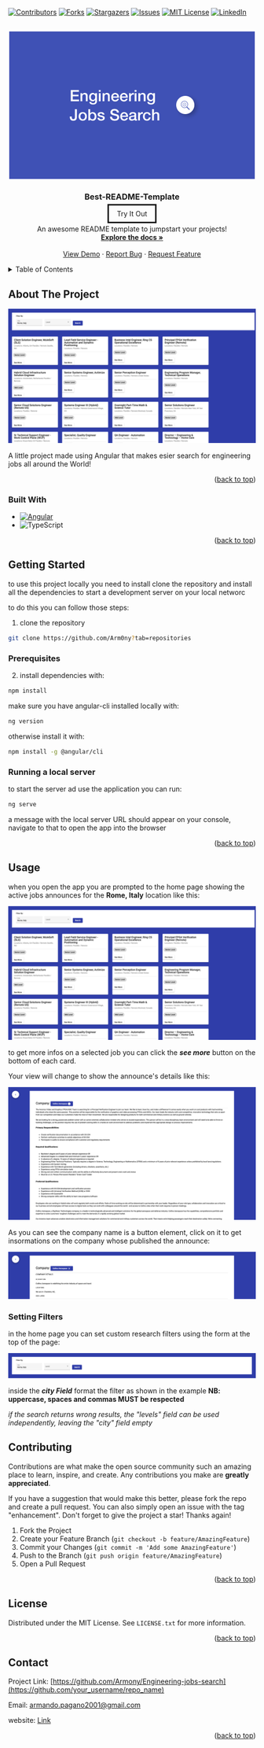 <!-- Improved compatibility of back to top link: See: https://github.com/Arm0ny/Engineering-jobs-search/pull/73 -->
<a name="readme-top"></a>
<!--
*** Thanks for checking out the Best-README-Template. If you have a suggestion
*** that would make this better, please fork the repo and create a pull request
*** or simply open an issue with the tag "enhancement".
*** Don't forget to give the project a star!
*** Thanks again! Now go create something AMAZING! :D
-->



<!-- PROJECT SHIELDS -->
<!--
*** I'm using markdown "reference style" links for readability.
*** Reference links are enclosed in brackets [ ] instead of parentheses ( ).
*** See the bottom of this document for the declaration of the reference variables
*** for contributors-url, forks-url, etc. This is an optional, concise syntax you may use.
*** https://www.markdownguide.org/basic-syntax/#reference-style-links
-->
[![Contributors][contributors-shield]][contributors-url]
[![Forks][forks-shield]][forks-url]
[![Stargazers][stars-shield]][stars-url]
[![Issues][issues-shield]][issues-url]
[![MIT License][license-shield]][license-url]
[![LinkedIn][linkedin-shield]][linkedin-url]



<!-- PROJECT LOGO -->
<br />
<div align="center">
  <a href="https://github.com/Arm0ny/Engineering-jobs-search">
    <img src="img/logo.png" alt="Logo">
  </a>

  <h3 align="center">Best-README-Template</h3>

  <a style="border: 3px solid; text-align: center; padding: 8px 16px">Try It Out</a>

  <p align="center">
    An awesome README template to jumpstart your projects!
    <br />
    <a href="https://github.com/Arm0ny/Engineering-jobs-search"><strong>Explore the docs »</strong></a>
    <br />
    <br />
    <a href="https://github.com/Arm0ny/Engineering-jobs-search">View Demo</a>
    ·
    <a href="https://github.com/Arm0ny/Engineering-jobs-search/issues">Report Bug</a>
    ·
    <a href="https://github.com/Arm0ny/Engineering-jobs-search/issues">Request Feature</a>
  </p>
</div>



<!-- TABLE OF CONTENTS -->
<details>
  <summary>Table of Contents</summary>
  <ol>
    <li>
      <a href="#about-the-project">About The Project</a>
      <ul>
        <li><a href="#built-with">Built With</a></li>
      </ul>
    </li>
    <li>
      <a href="#getting-started">Getting Started</a>
      <ul>
        <li><a href="#prerequisites">Prerequisites</a></li>
        <li><a href="#installation">Installation</a></li>
      </ul>
    </li>
    <li><a href="#usage">Usage</a></li>
    <li><a href="#roadmap">Roadmap</a></li>
    <li><a href="#contributing">Contributing</a></li>
    <li><a href="#license">License</a></li>
    <li><a href="#contact">Contact</a></li>
    <li><a href="#acknowledgments">Acknowledgments</a></li>
  </ol>
</details>



<!-- ABOUT THE PROJECT -->
## About The Project

[![Product Name Screen Shot][product-screenshot]](https://example.com)

A little project made using Angular that makes esier search for engineering jobs all around the World!

<p align="right">(<a href="#readme-top">back to top</a>)</p>



### Built With

* [![Angular][Angular.io]][Angular-url]
* ![TypeScript]


<p align="right">(<a href="#readme-top">back to top</a>)</p>



<!-- GETTING STARTED -->
## Getting Started
to use this project locally you need to install clone the repository and install all the dependencies to start a development server on your local networc

to do this you can follow those steps:
1. clone the repository
```sh
git clone https://github.com/Arm0ny?tab=repositories
```

### Prerequisites

2. install dependencies with:
```sh
npm install
```

make sure you have angular-cli installed locally with:
```sh
ng version
```
otherwise install it with:
```sh
npm install -g @angular/cli
```

### Running a local server

to start the server ad use the application you can run:
```sh
ng serve
```
a message with the local server URL should appear on your console, navigate to that to open the app into the browser

<p align="right">(<a href="#readme-top">back to top</a>)</p>



<!-- USAGE EXAMPLES -->
## Usage

when you open the app you are prompted to the home page showing the active jobs announces for the **Rome, Italy** location like this:

[![Product Name Screen Shot][product-screenshot]](https://example.com)

to get more infos on a selected job you can click the **_see more_** button on the bottom of each card.


Your view will change to show the announce's details like this:

![details-screenshot]

As you can see the company name is a button element, click on it to get insormations on the company whose published the announce:

![company-details-screenshot]

### Setting Filters
in the home page you can set custom research filters using the form at the top of the page:

![filters-form-screenshot]

inside the **_city Field_** format the filter as shown in the example
**NB: uppercase, spaces and commas MUST be respected**

_if the search returns wrong results, the "levels" field can be used independently, leaving the "city" field empty_




<!-- CONTRIBUTING -->
## Contributing

Contributions are what make the open source community such an amazing place to learn, inspire, and create. Any contributions you make are **greatly appreciated**.

If you have a suggestion that would make this better, please fork the repo and create a pull request. You can also simply open an issue with the tag "enhancement".
Don't forget to give the project a star! Thanks again!

1. Fork the Project
2. Create your Feature Branch (`git checkout -b feature/AmazingFeature`)
3. Commit your Changes (`git commit -m 'Add some AmazingFeature'`)
4. Push to the Branch (`git push origin feature/AmazingFeature`)
5. Open a Pull Request

<p align="right">(<a href="#readme-top">back to top</a>)</p>



<!-- LICENSE -->
## License

Distributed under the MIT License. See `LICENSE.txt` for more information.

<p align="right">(<a href="#readme-top">back to top</a>)</p>



<!-- CONTACT -->
## Contact

Project Link: [https://github.com/Armony/Engineering-jobs-search](https://github.com/your_username/repo_name)

Email: armando.pagano2001@gmail.com

website: [Link][website-link]

<p align="right">(<a href="#readme-top">back to top</a>)</p>





<!-- MARKDOWN LINKS & IMAGES -->
<!-- https://www.markdownguide.org/basic-syntax/#reference-style-links -->
[contributors-shield]: https://img.shields.io/github/contributors/Arm0ny/Engineering-jobs-search.svg?style=for-the-badge
[contributors-url]: https://github.com/Arm0ny/Engineering-jobs-search/graphs/contributors
[forks-shield]: https://img.shields.io/github/forks/Arm0ny/Engineering-jobs-search.svg?style=for-the-badge
[forks-url]: https://github.com/Arm0ny/Engineering-jobs-search/network/members
[stars-shield]: https://img.shields.io/github/stars/Arm0ny/Engineering-jobs-search.svg?style=for-the-badge
[stars-url]: https://github.com/Arm0ny/Engineering-jobs-search/stargazers
[issues-shield]: https://img.shields.io/github/issues/Arm0ny/Engineering-jobs-search.svg?style=for-the-badge
[issues-url]: https://github.com/Arm0ny/Engineering-jobs-search/issues
[license-shield]: https://img.shields.io/github/license/Arm0ny/Engineering-jobs-search.svg?style=for-the-badge
[license-url]: https://github.com/Arm0ny/Engineering-jobs-search/blob/master/LICENSE.txt
[linkedin-shield]: https://img.shields.io/badge/-LinkedIn-black.svg?style=for-the-badge&logo=linkedin&colorB=555
[linkedin-url]: https://www.linkedin.com/in/armando-pagano-67787916a
[website-link]: http://mando-webdev.web.app
[product-screenshot]: img/screenshot.png
[details-screenshot]: img/details-screenshot.png
[company-details-screenshot]: img/company-details-screenshot.png
[filters-form-screenshot]: img/filters-form-screenshot.png
[Next.js]: https://img.shields.io/badge/next.js-000000?style=for-the-badge&logo=nextdotjs&logoColor=white
[Next-url]: https://nextjs.org/
[React.js]: https://img.shields.io/badge/React-20232A?style=for-the-badge&logo=react&logoColor=61DAFB
[React-url]: https://reactjs.org/
[Vue.js]: https://img.shields.io/badge/Vue.js-35495E?style=for-the-badge&logo=vuedotjs&logoColor=4FC08D
[Vue-url]: https://vuejs.org/
[Angular.io]: https://img.shields.io/badge/Angular-DD0031?style=for-the-badge&logo=angular&logoColor=white
[Angular-url]: https://angular.io/
[Svelte.dev]: https://img.shields.io/badge/Svelte-4A4A55?style=for-the-badge&logo=svelte&logoColor=FF3E00
[Svelte-url]: https://svelte.dev/
[Laravel.com]: https://img.shields.io/badge/Laravel-FF2D20?style=for-the-badge&logo=laravel&logoColor=white
[Laravel-url]: https://laravel.com
[Bootstrap.com]: https://img.shields.io/badge/Bootstrap-563D7C?style=for-the-badge&logo=bootstrap&logoColor=white
[Bootstrap-url]: https://getbootstrap.com
[JQuery.com]: https://img.shields.io/badge/jQuery-0769AD?style=for-the-badge&logo=jquery&logoColor=white
[JQuery-url]: https://jquery.com
[TypeScript]: https://img.shields.io/badge/TypeScript-0769AD?style=for-the-badge&logo=typescript&logoColor=white
[HTML]: https://img.shields.io/badge/HTML5-000?style=for-the-badge&logo=html5&logoColor=
[CSS]:  https://img.shields.io/badge/CSS-0769AD?style=for-the-badge&logo=css3&logoColor=
